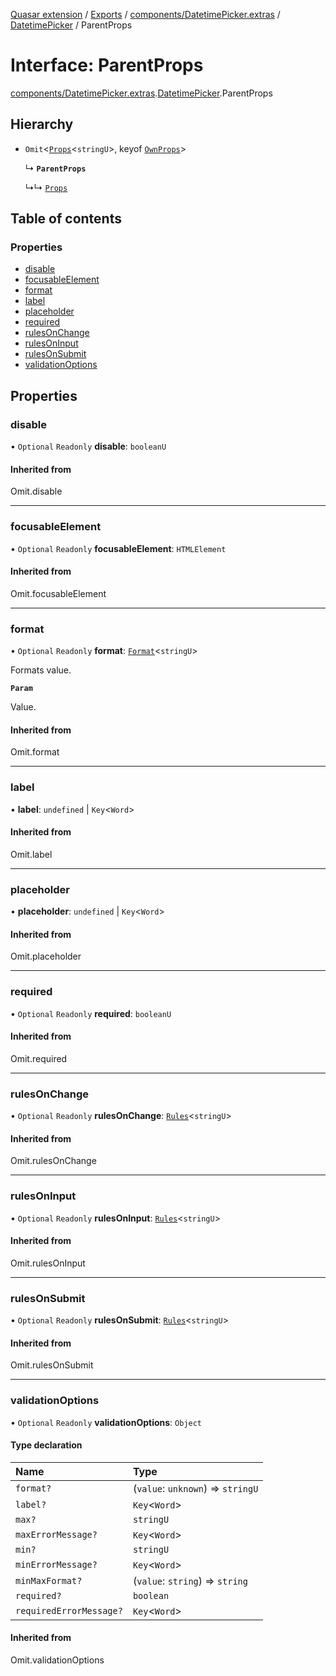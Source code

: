 [Quasar extension](../index.md) / [Exports](../modules.md) / [components/DatetimePicker.extras](../modules/components_DatetimePicker_extras.md) / [DatetimePicker](../modules/components_DatetimePicker_extras.DatetimePicker.md) / ParentProps

# Interface: ParentProps

[components/DatetimePicker.extras](../modules/components_DatetimePicker_extras.md).[DatetimePicker](../modules/components_DatetimePicker_extras.DatetimePicker.md).ParentProps

## Hierarchy

- `Omit`<[`Props`](components_Field_extras.Field.Props.md)<`stringU`\>, keyof [`OwnProps`](components_DatetimePicker_extras.DatetimePicker.OwnProps.md)\>

  ↳ **`ParentProps`**

  ↳↳ [`Props`](components_DatetimePicker_extras.DatetimePicker.Props.md)

## Table of contents

### Properties

- [disable](components_DatetimePicker_extras.DatetimePicker.ParentProps.md#disable)
- [focusableElement](components_DatetimePicker_extras.DatetimePicker.ParentProps.md#focusableelement)
- [format](components_DatetimePicker_extras.DatetimePicker.ParentProps.md#format)
- [label](components_DatetimePicker_extras.DatetimePicker.ParentProps.md#label)
- [placeholder](components_DatetimePicker_extras.DatetimePicker.ParentProps.md#placeholder)
- [required](components_DatetimePicker_extras.DatetimePicker.ParentProps.md#required)
- [rulesOnChange](components_DatetimePicker_extras.DatetimePicker.ParentProps.md#rulesonchange)
- [rulesOnInput](components_DatetimePicker_extras.DatetimePicker.ParentProps.md#rulesoninput)
- [rulesOnSubmit](components_DatetimePicker_extras.DatetimePicker.ParentProps.md#rulesonsubmit)
- [validationOptions](components_DatetimePicker_extras.DatetimePicker.ParentProps.md#validationoptions)

## Properties

### disable

• `Optional` `Readonly` **disable**: `booleanU`

#### Inherited from

Omit.disable

___

### focusableElement

• `Optional` `Readonly` **focusableElement**: `HTMLElement`

#### Inherited from

Omit.focusableElement

___

### format

• `Optional` `Readonly` **format**: [`Format`](components_Field_extras.Field.Format.md)<`stringU`\>

Formats value.

**`Param`**

Value.

#### Inherited from

Omit.format

___

### label

• **label**: `undefined` \| `Key`<`Word`\>

#### Inherited from

Omit.label

___

### placeholder

• **placeholder**: `undefined` \| `Key`<`Word`\>

#### Inherited from

Omit.placeholder

___

### required

• `Optional` `Readonly` **required**: `booleanU`

#### Inherited from

Omit.required

___

### rulesOnChange

• `Optional` `Readonly` **rulesOnChange**: [`Rules`](../modules/components_api_validation.validation.md#rules)<`stringU`\>

#### Inherited from

Omit.rulesOnChange

___

### rulesOnInput

• `Optional` `Readonly` **rulesOnInput**: [`Rules`](../modules/components_api_validation.validation.md#rules)<`stringU`\>

#### Inherited from

Omit.rulesOnInput

___

### rulesOnSubmit

• `Optional` `Readonly` **rulesOnSubmit**: [`Rules`](../modules/components_api_validation.validation.md#rules)<`stringU`\>

#### Inherited from

Omit.rulesOnSubmit

___

### validationOptions

• `Optional` `Readonly` **validationOptions**: `Object`

#### Type declaration

| Name | Type |
| :------ | :------ |
| `format?` | (`value`: `unknown`) => `stringU` |
| `label?` | `Key`<`Word`\> |
| `max?` | `stringU` |
| `maxErrorMessage?` | `Key`<`Word`\> |
| `min?` | `stringU` |
| `minErrorMessage?` | `Key`<`Word`\> |
| `minMaxFormat?` | (`value`: `string`) => `string` |
| `required?` | `boolean` |
| `requiredErrorMessage?` | `Key`<`Word`\> |

#### Inherited from

Omit.validationOptions
